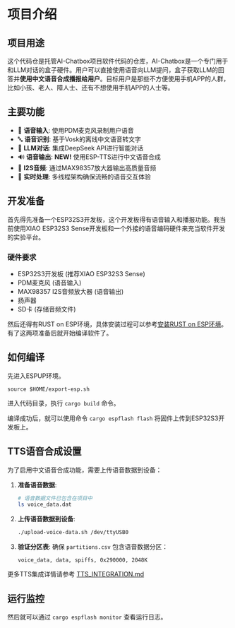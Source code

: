 
# 项目介绍

## 项目用途

这个代码仓是托管AI-Chatbox项目软件代码的仓库，AI-Chatbox是一个专门用于和LLM对话的盒子硬件。用户可以直接使用语音向LLM提问，盒子获取LLM的回答并**使用中文语音合成播报给用户**。目标用户是那些不方便使用手机APP的人群，比如小孩、老人、障人士、还有不想使用手机APP的人士等。

## 主要功能

- 🎤 **语音输入**: 使用PDM麦克风录制用户语音
- 🔤 **语音识别**: 基于Vosk的离线中文语音转文字
- 🤖 **LLM对话**: 集成DeepSeek API进行智能对话
- 🔊 **语音输出**: **NEW!** 使用ESP-TTS进行中文语音合成
- 📱 **I2S音频**: 通过MAX98357放大器输出高质量音频
- 🔄 **实时处理**: 多线程架构确保流畅的语音交互体验

## 开发准备

首先得先准备一个ESP32S3开发板，这个开发板得有语音输入和播报功能。我当前使用XIAO ESP32S3 Sense开发板和一个外接的语音编码硬件来充当软件开发的实验平台。

### 硬件要求
- ESP32S3开发板 (推荐XIAO ESP32S3 Sense)
- PDM麦克风 (语音输入)
- MAX98357 I2S音频放大器 (语音输出)
- 扬声器
- SD卡 (存储音频文件)

然后还得有RUST on ESP环境，具体安装过程可以参考[安装RUST on ESP环境](https://paul356.github.io/2024/11/11/rust-on-esp-series_1.html)。有了这两项准备后就开始编译软件了。


## 如何编译

先进入ESPUP环境。

`source $HOME/export-esp.sh`

进入代码目录，执行 `cargo build` 命令。

编译成功后，就可以使用命令 `cargo espflash flash` 将固件上传到ESP32S3开发板上。

## TTS语音合成设置

为了启用中文语音合成功能，需要上传语音数据到设备：

1. **准备语音数据**:
   ```bash
   # 语音数据文件已包含在项目中
   ls voice_data.dat
   ```

2. **上传语音数据到设备**:
   ```bash
   ./upload-voice-data.sh /dev/ttyUSB0
   ```

3. **验证分区表**:
   确保 `partitions.csv` 包含语音数据分区：
   ```csv
   voice_data, data, spiffs, 0x290000, 2048K
   ```

更多TTS集成详情请参考 [TTS_INTEGRATION.md](TTS_INTEGRATION.md)

## 运行监控

然后就可以通过 `cargo espflash monitor` 查看运行日志。

